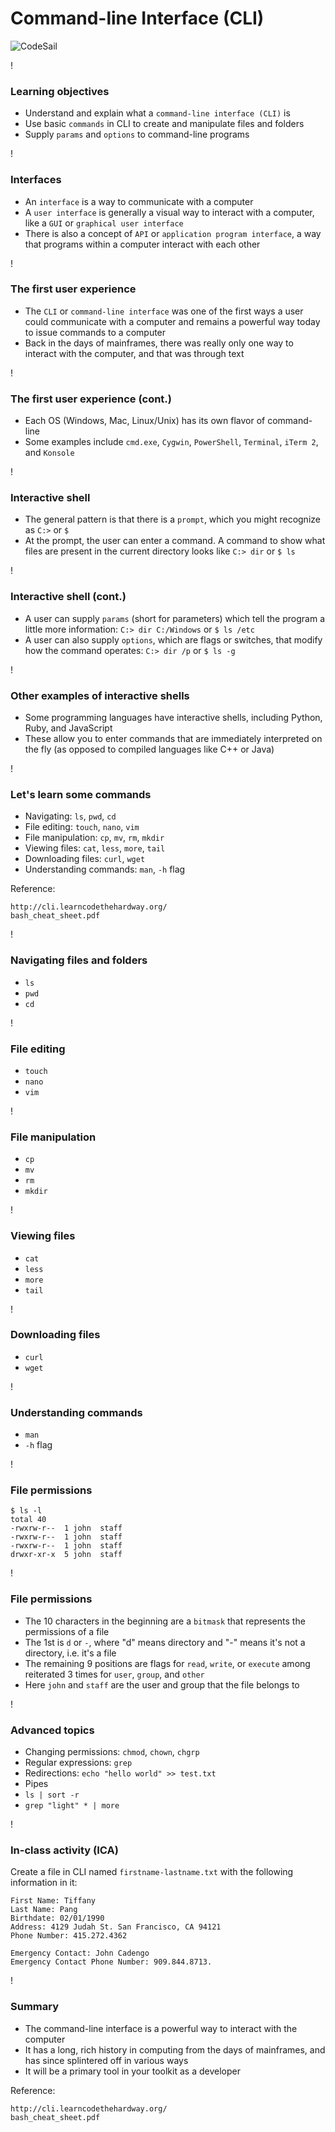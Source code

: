 # Command-line Interface (CLI)

![CodeSail](https://www.codesail.io/assets/logo-3f332da93aa10ae55f53d3098586def01c2219d425dbe57591a2312c13476eeb.png)

!

### Learning objectives

- Understand and explain what a `command-line interface (CLI)` is
- Use basic `commands` in CLI to create and manipulate files and folders
- Supply `params` and `options` to command-line programs

!

### Interfaces

- An `interface` is a way to communicate with a computer
- A `user interface` is generally a visual way to interact with a computer, like a `GUI` or `graphical user interface`
- There is also a concept of `API` or `application program interface`, a way that programs within a computer interact with each other

!

###  The first user experience

- The `CLI` or `command-line interface` was one of the first ways a user could communicate with a computer and remains a powerful way today to issue commands to a computer
- Back in the days of mainframes, there was really only one way to interact with the computer, and that was through text

!

### The first user experience (cont.)
- Each OS (Windows, Mac, Linux/Unix) has its own flavor of command-line
- Some examples include `cmd.exe`, `Cygwin`, `PowerShell`, `Terminal`, `iTerm 2`, and `Konsole`

!

### Interactive shell

- The general pattern is that there is a `prompt`, which you might recognize as `C:>` or `$`
- At the prompt, the user can enter a command. A command to show what files are present in the current directory looks like `C:> dir` or `$ ls`

!

### Interactive shell (cont.)

- A user can supply `params` (short for parameters) which tell the program a little more information: `C:> dir C:/Windows` or `$ ls /etc`
- A user can also supply `options`, which are flags or switches, that modify how the command operates: `C:> dir /p` or `$ ls -g`

!

### Other examples of interactive shells

- Some programming languages have interactive shells, including Python, Ruby, and JavaScript
- These allow you to enter commands that are immediately interpreted on the fly (as opposed to compiled languages like C++ or Java)

!

### Let's learn some commands

- Navigating: `ls`, `pwd`, `cd`
- File editing: `touch`, `nano`, `vim`
- File manipulation: `cp`, `mv`, `rm`, `mkdir`
- Viewing files: `cat`, `less`, `more`, `tail`
- Downloading files: `curl`, `wget`
- Understanding commands: `man`, `-h` flag

Reference:
```
http://cli.learncodethehardway.org/
bash_cheat_sheet.pdf
```

!

### Navigating files and folders
- `ls`
- `pwd`
- `cd`

!

### File editing
- `touch`
- `nano`
- `vim`

!

### File manipulation
- `cp`
- `mv`
- `rm`
- `mkdir`

!

### Viewing files
- `cat`
- `less`
- `more`
- `tail`

!

### Downloading files
- `curl`
- `wget`

!

### Understanding commands
- `man`
- `-h` flag

!

### File permissions

```
$ ls -l
total 40
-rwxrw-r--  1 john  staff
-rwxrw-r--  1 john  staff
-rwxrw-r--  1 john  staff
drwxr-xr-x  5 john  staff
```

!

### File permissions

- The 10 characters in the beginning are a `bitmask` that represents the permissions of a file
- The 1st is `d` or `-`, where "d" means directory and "-" means it's not a directory, i.e. it's a file
- The remaining 9 positions are flags for `read`, `write`, or `execute` among reiterated 3 times for `user`, `group`, and `other`
- Here `john` and `staff` are the user and group that the file belongs to

!

### Advanced topics

- Changing permissions: `chmod`, `chown`, `chgrp`
- Regular expressions: `grep`
- Redirections: `echo "hello world" >> test.txt`
- Pipes
 - `ls | sort -r`
 - `grep "light" * | more`

!

### In-class activity (ICA)

Create a file in CLI named `firstname-lastname.txt` with the following information in it:

```
First Name: Tiffany
Last Name: Pang
Birthdate: 02/01/1990
Address: 4129 Judah St. San Francisco, CA 94121
Phone Number: 415.272.4362

Emergency Contact: John Cadengo
Emergency Contact Phone Number: 909.844.8713.
```

!

### Summary

- The command-line interface is a powerful way to interact with the computer
- It has a long, rich history in computing from the days of mainframes, and has since splintered off in various ways
- It will be a primary tool in your toolkit as a developer

Reference:
```
http://cli.learncodethehardway.org/
bash_cheat_sheet.pdf
```

